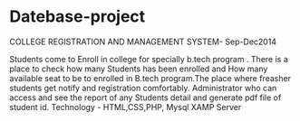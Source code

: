 # Datebase-project

COLLEGE REGISTRATION AND MANAGEMENT SYSTEM-                                         Sep-Dec2014

  Students come to Enroll in college for specially b.tech program . There is a place to check how
  many Students has been enrolled and How many available seat to be to enrolled in B.tech
  program.The place where freasher students get notify and registration comfortably. Administrator
  who can access and see the report of any Students detail and generate pdf file of student id.
  Technology - HTML,CSS,PHP, Mysql XAMP Server
